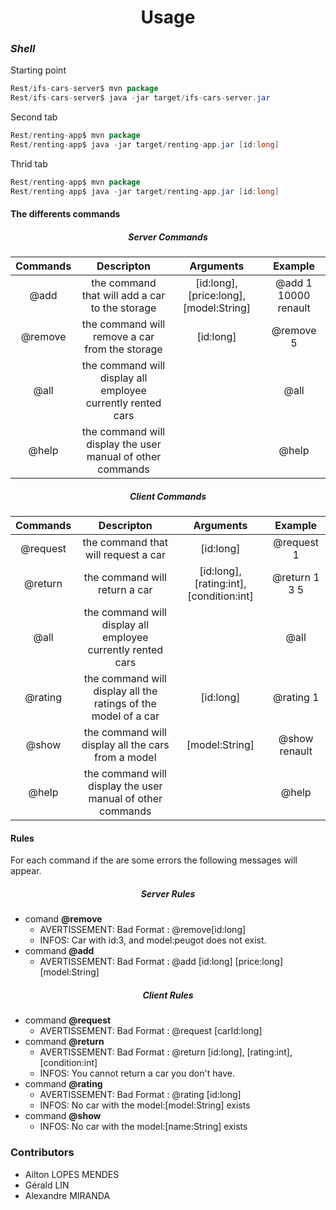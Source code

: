 # <center>Usage</center>
### *Shell*
Starting point
```java
Rest/ifs-cars-server$ mvn package
Rest/ifs-cars-server$ java -jar target/ifs-cars-server.jar
```

Second tab
```java
Rest/renting-app$ mvn package
Rest/renting-app$ java -jar target/renting-app.jar [id:long]
```

Thrid tab
```java
Rest/renting-app$ mvn package
Rest/renting-app$ java -jar target/renting-app.jar [id:long]
```

#### The differents commands 
##### <center>*Server Commands*</center>
|Commands|Descripton|Arguments|Example|
|:------:|:--------:|:-------:|:-----:|
|@add|the command that will add a car to the storage|[id:long], [price:long], [model:String]|@add 1 10000 renault|
|@remove|the command will remove a car from the storage|[id:long]|@remove 5|
|@all|the command will display all employee currently rented cars||@all|
|@help|the command will display the user manual of other commands||@help|

##### <center>*Client Commands*</center>
|Commands|Descripton|Arguments|Example|
|:------:|:--------:|:-------:|:-----:|
|@request|the command that will request a car|[id:long]|@request 1|
|@return|the command will return a car|[id:long], [rating:int], [condition:int]|@return 1 3 5|
|@all|the command will display all employee currently rented cars||@all|
|@rating|the command will display all the ratings of the model of a car|[id:long]|@rating 1
|@show|the command will display all the cars from a model|[model:String]|@show renault
|@help|the command will display the user manual of other commands||@help|

#### Rules

For each command if the are some errors the following messages will appear.
##### <center>*Server Rules*</center>
- comand **@remove**
    - AVERTISSEMENT: Bad Format : @remove[id:long]
    - INFOS: Car with id:3, and model:peugot does not exist.
- command **@add** 
    - AVERTISSEMENT: Bad Format : @add [id:long] [price:long] [model:String]

##### <center>*Client Rules*</center>
- command **@request**
    - AVERTISSEMENT: Bad Format : @request [carId:long]
- command **@return**
    - AVERTISSEMENT: Bad Format : @return [id:long], [rating:int], [condition:int]
    - INFOS: You cannot return a car you don't have.
- command **@rating**
    - AVERTISSEMENT: Bad Format : @rating [id:long]
    - INFOS: No car with the model:[model:String] exists
- command **@show**
    - INFOS: No car with the model:[name:String] exists

### Contributors

- Ailton LOPES MENDES
- Gérald LIN
- Alexandre MIRANDA

